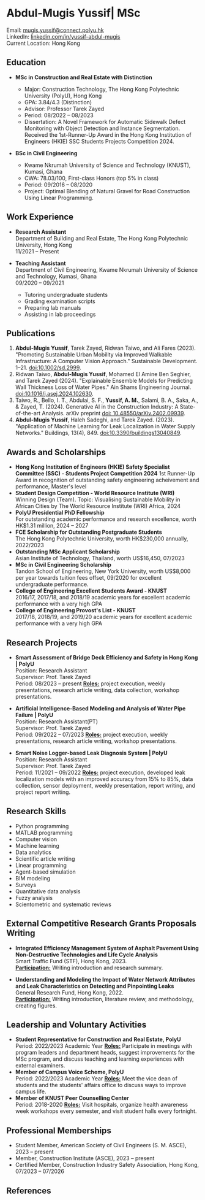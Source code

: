 # Abdul-Mugis Yussif| MSc

Email: [mugis.yussif@connect.polyu.hk](mailto:mugis.yussif@connect.polyu.hk)  
LinkedIn: [linkedin.com/in/yussif-abdul-mugis](https://www.linkedin.com/in/amyussif/)  
Current Location: Hong Kong  

## Education

- **MSc in Construction and Real Estate with Distinction**
  - Major: Construction Technology, The Hong Kong Polytechnic University (PolyU), Hong Kong
  - GPA: 3.84/4.3 (Distinction)
  - Advisor: Professor Tarek Zayed
  - Period: 08/2022 – 08/2023
  - Dissertation: A Novel Framework for Automatic Sidewalk Defect Monitoring with Object Detection and Instance Segmentation. Received the 1st-Runner-Up Award in the Hong Kong Institution of Engineers (HKIE) SSC Students Projects Competition 2024. 

- **BSc in Civil Engineering**
  - Kwame Nkrumah University of Science and Technology (KNUST), Kumasi, Ghana
  - CWA: 78.03/100, First-class Honors (top 5% in class)
  - Period: 09/2016 – 08/2020
  - Project: Optimal Blending of Natural Gravel for Road Construction Using Linear Programming. 

## Work Experience

- **Research Assistant**  
  Department of Building and Real Estate, The Hong Kong Polytechnic University, Hong Kong  
  11/2021 – Present

- **Teaching Assistant**  
  Department of Civil Engineering, Kwame Nkrumah University of Science and Technology, Kumasi, Ghana  
  09/2020 – 09/2021
  - Tutoring undergraduate students
  - Grading examination scripts
  - Preparing lab manuals
  - Assisting in lab proceedings

## Publications

1. **Abdul-Mugis Yussif**, Tarek Zayed, Ridwan Taiwo, and Ali Fares (2023). "Promoting Sustainable Urban Mobility via Improved Walkable Infrastructure: A Computer Vision Approach." Sustainable Development. 1–21. [doi:10.1002/sd.2999](https://doi.org/10.1002/sd.2999).
2. Ridwan Taiwo, **Abdul-Mugis Yussif**, Mohamed El Amine Ben Seghier, and Tarek Zayed (2024). "Explainable Ensemble Models for Predicting Wall Thickness Loss of Water Pipes." Ain Shams Engineering Journal. [doi:10.1016/j.asej.2024.102630](https://doi.org/10.1016/j.asej.2024.102630).
3. Taiwo, R., Bello, I. T., Abdulai, S. F., **Yussif, A. M.**, Salami, B. A., Saka, A., & Zayed, T. (2024). Generative AI in the Construction Industry: A State-of-the-art Analysis. arXiv preprint [doi: 10.48550/arXiv.2402.09939](https://doi.org/10.48550/arXiv.2402.09939).
4. **Abdul-Mugis Yussif**, Haleh Sadeghi, and Tarek Zayed. (2023). "Application of Machine Learning for Leak Localization in Water Supply Networks." Buildings, 13(4), 849. [doi:10.3390/buildings13040849](https://doi.org/10.3390/buildings13040849).

## Awards and Scholarships

- **Hong Kong Institution of Engineers (HKIE) Safety Specialist Committee (SSC) - Students Project Competition 2024**
    1st Runner-Up Award in recognition of outstanding safety engineering acheivement and performance, Master's level
- **Student Design Competition - World Resource Institute (WRI)**  
  Winning Design (Team). Topic: Visualising Sustainable Mobility in African Cities by The World Resource Institute (WRI) Africa, 2024
- **PolyU Presidential PhD Fellowship**  
  For outstanding academic performance and research excellence, worth HK$1.31 million, 2024 – 2027
- **FCE Scholarship for Outstanding Postgraduate Students**  
  The Hong Kong Polytechnic University, worth HK$230,000 annually, 2022/2023
- **Outstanding MSc Applicant Scholarship**  
  Asian Institute of Technology, Thailand, worth US$16,450, 07/2023
- **MSc in Civil Engineering Scholarship**  
  Tandon School of Engineering, New York University, worth US$8,000 per year towards tuition fees offset, 09/2020 for excellent undergraduate performance. 
- **College of Engineering Excellent Students Award - KNUST**  
  2016/17, 2017/18, and 2018/19 academic years for excellent academic performance with a very high GPA
- **College of Engineering Provost's List - KNUST**  
  2017/18, 2018/19, and 2019/20 academic years for excellent academic performance with a very high GPA

## Research Projects

- **Smart Assessment of Bridge Deck Efficiency and Safety in Hong Kong | PolyU**  
  Position: Research Assistant  
  Supervisor: Prof. Tarek Zayed  
  Period: 08/2023 – present
  <u><strong>Roles:</strong></u> project execution, weekly presentations, research article writing, data collection, workshop presentations.

- **Artificial Intelligence-Based Modeling and Analysis of Water Pipe Failure | PolyU**  
  Position: Research Assistant(PT)  
  Supervisor: Prof. Tarek Zayed  
  Period: 09/2022 – 07/2023
  <u><strong>Roles:</strong></u> project execution, weekly presentations, research article writing, workshop presentations. 

- **Smart Noise Logger-based Leak Diagnosis System | PolyU**  
  Position: Research Assistant  
  Supervisor: Prof. Tarek Zayed  
  Period: 11/2021 – 09/2022
  <u><strong>Roles:</strong></u> project execution, developed leak localization models with an improved accuracy from 15% to 85%, data collection, sensor deployment, weekly presentation, report writing, and project report writing. 

## Research Skills

- Python programming
- MATLAB programming
- Computer vision
- Machine learning
- Data analytics
- Scientific article writing
- Linear programming
- Agent-based simulation
- BIM modeling
- Surveys
- Quantitative data analysis
- Fuzzy analysis
- Scientometric and systematic reviews

## External Competitive Research Grants Proposals Writing

- **Integrated Efficiency Management System of Asphalt Pavement Using Non-Destructive Technologies and Life Cycle Analysis**  
  Smart Traffic Fund (STF), Hong Kong, 2023.  
  <u><strong>Participation:</strong></u> Writing introduction and research summary.

- **Understanding and Modeling the Impact of Water Network Attributes and Leak Characteristics on Detecting and Pinpointing Leaks**  
  General Research Fund, Hong Kong, 2022.   
  <u><strong>Participation:</strong></u> Writing introduction, literature review, and methodology, creating figures.

## Leadership and Voluntary Activities

- **Student Representative for Construction and Real Estate, PolyU**  
  Period: 2022/2023 Academic Year
  <u><strong>Roles:</strong></u> Participate in meetings with program leaders and department heads, suggest improvements for the MSc program, and discuss teaching and learning experiences with external examiners. 
- **Member of Campus Voice Scheme, PolyU**  
  Period: 2022/2023 Academic Year 
  <u><strong>Roles:</strong></u> Meet the vice dean of students and the students' affairs office to discuss ways to improve campus life. 
- **Member of KNUST Peer Counselling Center**  
  Period: 2018-2020 
  <u><strong>Roles:</strong></u> Visit hospitals, organize health awareness week workshops every semester, and visit student halls every fortnight. 

## Professional Memberships

- Student Member, American Society of Civil Engineers (S. M. ASCE), 2023 – present
- Member, Construction Institute (ASCE), 2023 – present
- Certified Member, Construction Industry Safety Association, Hong Kong, 07/2023 – 07/2026

## References

